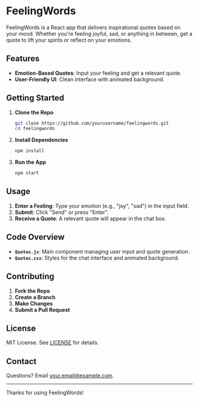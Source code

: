 # FeelingWords

FeelingWords is a React app that delivers inspirational quotes based on your mood. Whether you're feeling joyful, sad, or anything in between, get a quote to lift your spirits or reflect on your emotions.

## Features

- **Emotion-Based Quotes**: Input your feeling and get a relevant quote.
- **User-Friendly UI**: Clean interface with animated background.

## Getting Started

1. **Clone the Repo**

   ```bash
   git clone https://github.com/yourusername/feelingwords.git
   cd feelingwords
   ```

2. **Install Dependencies**

   ```bash
   npm install
   ```

3. **Run the App**

   ```bash
   npm start
   ```

## Usage

1. **Enter a Feeling**: Type your emotion (e.g., "joy", "sad") in the input field.
2. **Submit**: Click "Send" or press "Enter".
3. **Receive a Quote**: A relevant quote will appear in the chat box.

## Code Overview

- **`Quotes.js`**: Main component managing user input and quote generation.
- **`Quotes.css`**: Styles for the chat interface and animated background.

## Contributing

1. **Fork the Repo**
2. **Create a Branch**
3. **Make Changes**
4. **Submit a Pull Request**

## License

MIT License. See [LICENSE](LICENSE) for details.

## Contact

Questions? Email [your.email@example.com](mailto:your.email@example.com).

---

Thanks for using FeelingWords!
